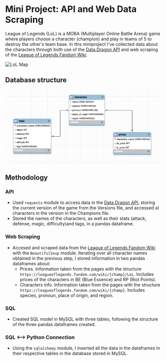 # Mini Project: API and Web Data Scraping

League of Legends (LoL) is a MOBA (Multiplayer Online Battle Arena) game where players choose a character (champion) and play in teams of 5 to destroy the other's team base. In this miniproject I've collected data about the characters through both use of the [Data Dragon API](https://developer.riotgames.com/docs/lol) and web scraping of the [League of Legends Fandom Wiki](https://leagueoflegends.fandom.com/wiki/League_of_Legends_Wiki).

![LoL Map](https://wiki.leagueoflegends.com/en-us/images/thumb/Summoner%27s_Rift_map_s14.png/1200px-Summoner%27s_Rift_map_s14.png?172d7)

## Database structure
![Schema](images/project_schema.png)

## Methodology
### API
- Used `requests` module to access data in the [Data Dragon API](https://developer.riotgames.com/docs/lol), storing the current version of the game from the Versions file, and accessed al characters in the version in the Champions file. 
- Stored the names of the characters, as well as their stats (attack, defense, magic, difficulty)and tags, in a pandas dataframe.
### Web Scraping
- Accesed and scraped data from the [League of Legends Fandom Wiki](https://leagueoflegends.fandom.com/wiki/League_of_Legends_Wiki) with the `BeautifulSoup` module. Iterating over all character names obtained in the previous step, I stored information in two pandas dataframes about:
  - Prices. Information taken from the pages with the structure `https://leagueoflegends.fandom.com/wiki/{champ}/LoL`. Includes prices of the characters in BE (Blue Essence) and RP (Riot Points).
  - Characters info. Information taken from the pages with the structure `https://leagueoflegends.fandom.com/wiki/{champ}`. Includes species, pronoun, place of origin, and region.
### SQL
- Created SQL model in MySQL with three tables, following the structure of the three pandas dataframes created.
### SQL <--> Python Connection
- Using the `sqlalchemy` module, I inserted all the data in the dataframes in their respective tables in the database stored in MySQL.